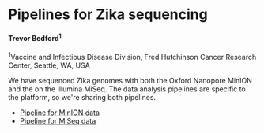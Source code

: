 # Pipelines for Zika sequencing

#### Trevor Bedford<sup>1</sup>

<sup>1</sup>Vaccine and Infectious Disease Division, Fred Hutchinson Cancer Research Center, Seattle, WA, USA

We have sequenced Zika genomes with both the Oxford Nanopore MinION and the on the Illumina MiSeq. The data analysis pipelines are specific to the platform, so we're sharing both pipelines.

* [Pipeline for MinION data](minion-pipeline.md)
* [Pipeline for MiSeq data](miseq-pipeline.md)
